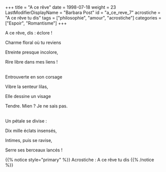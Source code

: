 +++
title = "A ce rêve"
date = 1998-07-18
weight = 23
LastModifierDisplayName = "Barbara Post"
id = "a_ce_reve_7"
acrostiche = "A ce rêve tu dis"
tags = ["philosophie", "amour", "acrostiche"]
categories = ["Espoir", "Romantisme"]
+++

A ce rêve, dis : éclore !

Charme floral où tu reviens

Etreinte presque incolore,

Rire libre dans mes liens !

 \
Entrouverte en son corsage

Vibre la senteur lilas,

Elle dessine un visage

Tendre. Mien ? Je ne sais pas.

 \
Un pétale se divise :

Dix mille éclats insensés,

Intimes, puis se ravise,

Serre ses berceaux lancés !

{{% notice style="primary" %}}
Acrostiche : A ce rêve tu dis
{{% /notice %}}
